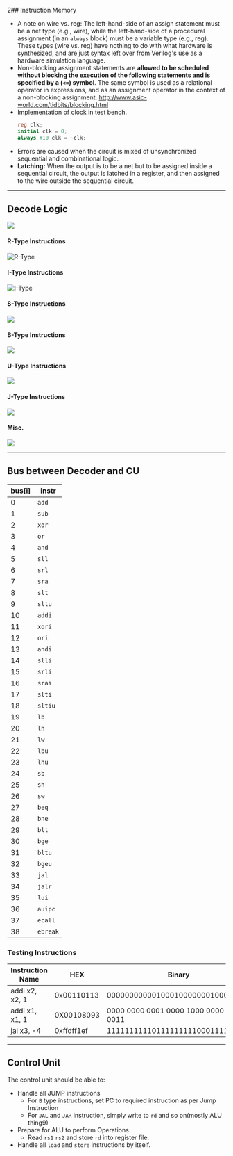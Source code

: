 2## Instruction Memory

- A note on wire vs. reg: The left-hand-side of an assign statement must be a net type (e.g., wire), while the left-hand-side of a procedural assignment (in an `always` block) must be a variable type (e.g., reg). These types (wire vs. reg) have nothing to do with what hardware is synthesized, and are just syntax left over from Verilog's use as a hardware simulation language. 
- Non-blocking assignment statements are **allowed to be scheduled without blocking the execution of the following statements and is specified by a (`<=`) symbol**. The same symbol is used as a relational operator in expressions, and as an assignment operator in the context of a non-blocking assignment. http://www.asic-world.com/tidbits/blocking.html
- Implementation of clock in test bench.
	```verilog
	reg clk;
	initial clk = 0;
	always #10 clk = ~clk;
  ```
- Errors are caused when the circuit is mixed of unsynchronized sequential and combinational logic.
- **Latching:** When the output is to be a net but to be assigned inside a sequential circuit, the output is latched in a register, and then assigned to the wire outside the sequential circuit.
---
## Decode Logic

![](Types-of-instructions.png)

#### R-Type Instructions

![R-Type](R-Type.png)

#### I-Type Instructions

![I-Type](I-Type.png)

#### S-Type Instructions

![](S-Type.png)

#### B-Type Instructions

![](B-Type.png)

#### U-Type Instructions

![](U-Type.png)

#### J-Type Instructions

![](J-Type.png)

#### Misc.

![](Misc.png)

---
## Bus between Decoder and CU

| bus[i] | instr    |
| ------ | -------- |
| 0      | `add`    |
| 1      | `sub`    |
| 2      | `xor`    |
| 3      | `or`     |
| 4      | `and`    |
| 5      | `sll`    |
| 6      | `srl`    |
| 7      | `sra`    |
| 8      | `slt`    |
| 9      | `sltu`   |
| 10     | `addi`   |
| 11     | `xori`   |
| 12     | `ori`    |
| 13     | `andi`   |
| 14     | `slli`   |
| 15     | `srli`   |
| 16     | `srai`   |
| 17     | `slti`   |
| 18     | `sltiu`  |
| 19     | `lb`     |
| 20     | `lh`     |
| 21     | `lw`     |
| 22     | `lbu`    |
| 23     | `lhu`    |
| 24     | `sb`     |
| 25     | `sh`     |
| 26     | `sw`     |
| 27     | `beq`    |
| 28     | `bne`    |
| 29     | `blt`    |
| 30     | `bge`    |
| 31     | `bltu`   |
| 32     | `bgeu`   |
| 33     | `jal`    |
| 34     | `jalr`   |
| 35     | `lui`    |
| 36     | `auipc`  |
| 37     | `ecall`  |
| 38     | `ebreak` |

### Testing Instructions

| Instruction Name | HEX        | Binary                           |
| ---------------- | ---------- | -------------------------------- |
| addi x2, x2, 1   | 0x00110113 | 00000000000100010000000100010011 |
| addi x1, x1, 1   | 0X00108093 | 0000 0000 0001 0000 1000 0000 1001 0011 |
| jal x3, -4       | 0xffdff1ef | 11111111110111111111000111101111 |


---
## Control Unit

The control unit should be able to:

- Handle all JUMP instructions
	- For `B` type instructions, set PC to required instruction as per Jump Instruction
	- For `JAL` and `JAR` instruction, simply write to `rd` and so on(mostly ALU thing9)
- Prepare for ALU to perform Operations
	- Read `rs1` `rs2` and store `rd` into register file.
- Handle all `load` and `store` instructions by itself.